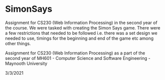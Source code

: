 # SimonSays
Assignment for CS230 (Web Information Processing) in the second year of the course. We were tasked with creating the Simon Says game. There were a few restrictions that needed to be followed i.e. there was a set design we needed to use, timings for the beginning and end of the game etc among other things. 

Assignment for CS230 (Web Information Processing) as a part of the second year of MH601 - Computer Science and Software Engineering - Maynooth University

3/3/2021
